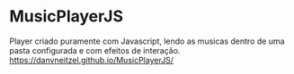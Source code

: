 # MusicPlayerJS
Player criado puramente com Javascript, lendo as musicas dentro de uma pasta configurada e com efeitos de interação.
<br>
<a href="https://danvneitzel.github.io/MusicPlayerJS/" target="_blank">https://danvneitzel.github.io/MusicPlayerJS/</a>
